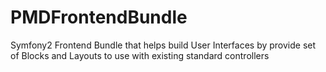 PMDFrontendBundle
===============

Symfony2 Frontend Bundle that helps build User Interfaces by provide set of Blocks and Layouts to use with existing standard controllers
